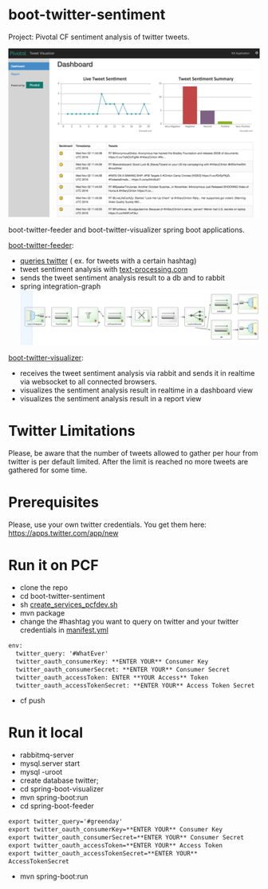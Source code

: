 # boot-twitter-sentiment

Project: Pivotal CF sentiment analysis of twitter tweets.

![GitHub Logo](/images/twitter.png)

boot-twitter-feeder and boot-twitter-visualizer spring boot applications.

[boot-twitter-feeder](/boot-twitter-feeder):
- [queries twitter](https://dev.twitter.com/rest/public/search) ( ex. for tweets with a certain hashtag)
- tweet sentiment analysis with [text-processing.com](http://text-processing.com/docs/sentiment.html)
- sends the tweet sentiment analysis result to a db and to rabbit
- spring integration-graph
![GitHub Logo](/images/feeder-spring-integration.png)

[boot-twitter-visualizer](/boot-twitter-visualizer):
- receives the tweet sentiment analysis via rabbit and sends it in realtime via websocket to all connected browsers.
- visualizes the sentiment analysis result in realtime in a dashboard view
- visualizes the sentiment analysis result in a report view  

# Twitter Limitations
Please, be aware that the number of tweets allowed to gather per hour from twitter is per default limited.
After the limit is reached no more tweets are gathered for some time.

# Prerequisites

Please, use your own twitter credentials. You get them here: https://apps.twitter.com/app/new

# Run it on PCF

- clone the repo
- cd boot-twitter-sentiment
- sh
[create_services_pcfdev.sh](/create_services_pcfdev.sh)
- mvn package
- change the #hashtag you want to query on twitter and your twitter credentials in [manifest.yml](/manifest.yml)

```
env:
  twitter_query: '#WhatEver'
  twitter_oauth_consumerKey: **ENTER YOUR** Consumer Key
  twitter_oauth_consumerSecret: **ENTER YOUR** Consumer Secret
  twitter_oauth_accessToken: ENTER **YOUR Access** Token
  twitter_oauth_accessTokenSecret: **ENTER YOUR** Access Token Secret
```
- cf push

# Run it local

- rabbitmq-server
- mysql.server start
- mysql -uroot
- create database twitter;
- cd spring-boot-visualizer
- mvn spring-boot:run
- cd spring-boot-feeder
```
export twitter_query='#greenday'
export twitter_oauth_consumerKey=**ENTER YOUR** Consumer Key
export twitter_oauth_consumerSecret=**ENTER YOUR** Consumer Secret
export twitter_oauth_accessToken=**ENTER YOUR** Access Token
export twitter_oauth_accessTokenSecret=**ENTER YOUR** AccessTokenSecret
```
- mvn spring-boot:run
